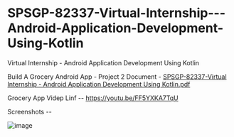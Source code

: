 # SPSGP-82337-Virtual-Internship---Android-Application-Development-Using-Kotlin
Virtual Internship - Android Application Development Using Kotlin
 
Build A Grocery Android App - Project 2 Document - [SPSGP-82337-Virtual Internship - Android Application Development Using Kotlin.pdf](https://github.com/smartinternz02/SPSGP-82337-Virtual-Internship---Android-Application-Development-Using-Kotlin/files/9581151/SPSGP-82337-Virtual.Internship.-.Android.Application.Development.Using.Kotlin.pdf)

Grocery App Videp Linf -- https://youtu.be/FF5YXKA7TqU

Screenshots --

![image](https://user-images.githubusercontent.com/80912984/190583695-252db843-fe8d-4d92-90c7-ef819c302c82.png)

